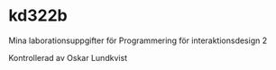 kd322b
======

Mina laborationsuppgifter för Programmering för interaktionsdesign 2


Kontrollerad av Oskar Lundkvist